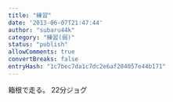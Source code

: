 ```yaml
---
title: "練習"
date: '2013-06-07T21:47:44'
author: "subaru44k"
category: "練習(弱)"
status: "publish"
allowComments: true
convertBreaks: false
entryHash: "1c7bec7da1c7dc2e6af284057e44b171"
---
```

箱根で走る。
22分ジョグ
